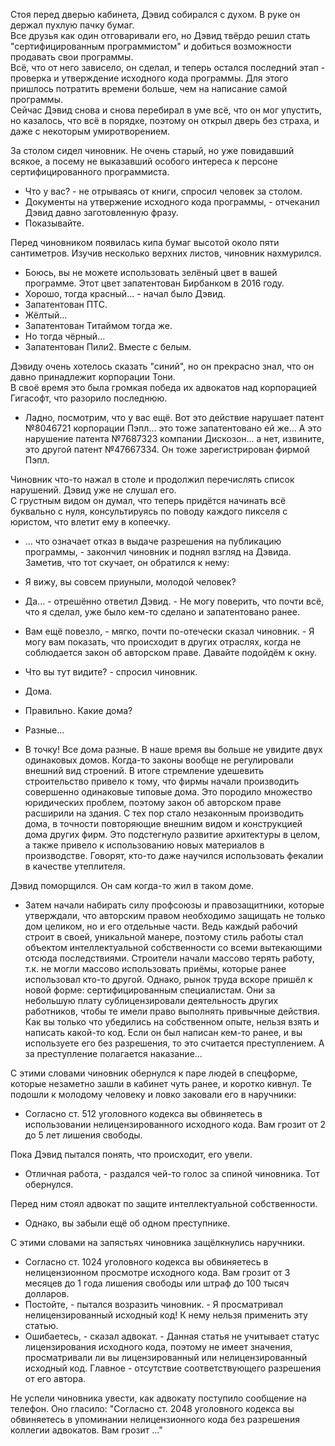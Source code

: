Стоя перед дверью кабинета, Дэвид собирался с духом. В руке он держал пухлую пачку бумаг.  
Все друзья как один отговаривали его, но Дэвид твёрдо решил стать "сертифицированным программистом" и добиться возможности продавать свои программы.  
Всё, что от него зависело, он сделал, и теперь остался последний этап - проверка и утверждение исходного кода программы. Для этого пришлось потратить времени больше, чем на написание самой программы.  
Сейчас Дэвид снова и снова перебирал в уме всё, что он мог упустить, но казалось, что всё в порядке, поэтому он открыл дверь без страха, и даже с некоторым умиротворением.

За столом сидел чиновник. Не очень старый, но уже повидавший всякое, а посему не выказавший особого интереса к персоне сертифицированного программиста.
- Что у вас? - не отрываясь от книги, спросил человек за столом.
- Документы на утвержение исходного кода программы, - отчеканил Дэвид давно заготовленную фразу.
- Показывайте.

Перед чиновником появилась кипа бумаг высотой около пяти сантиметров.
Изучив несколько верхних листов, чиновник нахмурился.
- Боюсь, вы не можете использовать зелёный цвет в вашей программе. Этот цвет запатентован Бирбанком в 2016 году.
- Хорошо, тогда красный... - начал было Дэвид.
- Запатентован ПТС.
- Жёлтый...
- Запатентован Титаймом тогда же.
- Но тогда чёрный...
- Запатентован Пили2. Вместе с белым.

Дэвиду очень хотелось сказать "синий", но он прекрасно знал, что он давно принадлежит корпорации Тони.  
В своё время это была громкая победа их адвокатов над корпорацией Гигасофт, что разорило последнюю.

- Ладно, посмотрим, что у вас ещё. Вот это действие нарушает патент №8046721 корпорации Пэпл... это тоже запатентовано ей же... А это нарушение патента №7687323 компании Дискозон... а нет, извините, это другой патент №47667334. Он тоже зарегистрирован фирмой Пэпл.

Чиновник что-то нажал в столе и продолжил перечислять список нарушений. Дэвид уже не слушал его.  
С грустным видом он думал, что теперь придётся начинать всё буквально с нуля, консультируясь по поводу каждого пикселя с юристом, что влетит ему в копеечку.

- ... что означает отказ в выдаче разрешения на публикацию программы, - закончил чиновник и поднял взгляд на Дэвида.
Заметив, что тот скучает, он обратился к нему:
- Я вижу, вы совсем приуныли, молодой человек?
- Да... - отрешённо ответил Дэвид. - Не могу поверить, что почти всё, что я сделал, уже было кем-то сделано и запатентовано ранее.
- Вам ещё повезло, - мягко, почти по-отечески сказал чиновник. - Я могу вам показать, что происходит в других отраслях, когда не соблюдается закон об авторском праве. Давайте подойдём к окну.

- Что вы тут видите? - спросил чиновник.
- Дома.
- Правильно. Какие дома?
- Разные...
- В точку! Все дома разные. В наше время вы больше не увидите двух одинаковых домов. Когда-то законы вообще не регулировали внешний вид строений. В итоге стремление удешевить строительство привело к тому, что фирмы начали производить совершенно одинаковые типовые дома. Это породило множество юридических проблем, поэтому закон об авторском праве расширили на здания. С тех пор стало незаконным производить дома, в точности повторяющие внешним видом и конструкцией дома других фирм. Это подстегнуло развитие архитектуры в целом, а также привело к использованию новых материалов в производстве. Говорят, кто-то даже научился использовать фекалии в качестве утеплителя.

Дэвид поморщился. Он сам когда-то жил в таком доме.
- Затем начали набирать силу профсоюзы и правозащитники, которые утверждали, что авторским правом необходимо защищать не только дом целиком, но и его отдельные части. Ведь каждый рабочий строит в своей, уникальной манере, поэтому стиль работы стал объектом интеллектуальной собственности со всеми вытекающими отсюда последствиями. Строители начали массово терять работу, т.к. не могли массово использовать приёмы, которые ранее использовал кто-то другой. Однако, рынок труда вскоре пришёл к новой форме: сертифицированным специалистам. Они за небольшую плату сублицензировали деятельность других работников, чтобы те имели право выполнять привычные действия. Как вы только что убедились на собственном опыте, нельзя взять и написать какой-то код. Если он был написан кем-то ранее, и вы используете его без разрешения, то это считается преступлением. А за преступление полагается наказание...

С этими словами чиновник обернулся к паре людей в спецформе, которые незаметно зашли в кабинет чуть ранее, и коротко кивнул.
Те подошли к молодому человеку и ловко заковали его в наручники:
- Согласно ст. 512 уголовного кодекса вы обвиняетесь в использовании нелицензированного исходного кода. Вам грозит от 2 до 5 лет лишения свободы.

Пока Дэвид пытался понять, что происходит, его увели.
- Отличная работа, - раздался чей-то голос за спиной чиновника. Тот обернулся.

Перед ним стоял адвокат по защите интеллектуальной собственности.
- Однако, вы забыли ещё об одном преступнике.

С этими словами на запястьях чиновника защёлкнулись наручники.
- Согласно ст. 1024 уголовного кодекса вы обвиняетесь в нелицензионном просмотре исходного кода.  Вам грозит от 3 месяцев до 1 года лишения свободы или штраф до 100 тысяч долларов.
- Постойте, - пытался возразить чиновник. - Я просматривал нелицензированный исходный код! К нему нельзя применить эту статью.
- Ошибаетесь, - сказал адвокат. - Данная статья не учитывает статус лицензирования исходного кода, поэтому не имеет значения, просматривали ли вы лицензированный или нелицензированный исходный код. Главное - отсутствие соответствующего разрешения от его автора.

Не успели чиновника увести, как адвокату поступило сообщение на телефон. Оно гласило: "Согласно ст. 2048 уголовного кодекса вы обвиняетесь в упоминании нелицензионного кода без разрешения коллегии адвокатов. Вам грозит ..."
